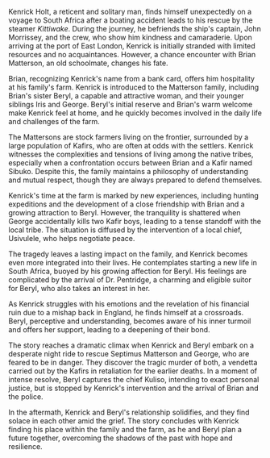 Kenrick Holt, a reticent and solitary man, finds himself unexpectedly on a voyage to South Africa after a boating accident leads to his rescue by the steamer *Kittiwake*. During the journey, he befriends the ship's captain, John Morrissey, and the crew, who show him kindness and camaraderie. Upon arriving at the port of East London, Kenrick is initially stranded with limited resources and no acquaintances. However, a chance encounter with Brian Matterson, an old schoolmate, changes his fate.

Brian, recognizing Kenrick's name from a bank card, offers him hospitality at his family's farm. Kenrick is introduced to the Matterson family, including Brian's sister Beryl, a capable and attractive woman, and their younger siblings Iris and George. Beryl's initial reserve and Brian's warm welcome make Kenrick feel at home, and he quickly becomes involved in the daily life and challenges of the farm.

The Mattersons are stock farmers living on the frontier, surrounded by a large population of Kafirs, who are often at odds with the settlers. Kenrick witnesses the complexities and tensions of living among the native tribes, especially when a confrontation occurs between Brian and a Kafir named Sibuko. Despite this, the family maintains a philosophy of understanding and mutual respect, though they are always prepared to defend themselves.

Kenrick's time at the farm is marked by new experiences, including hunting expeditions and the development of a close friendship with Brian and a growing attraction to Beryl. However, the tranquility is shattered when George accidentally kills two Kafir boys, leading to a tense standoff with the local tribe. The situation is diffused by the intervention of a local chief, Usivulele, who helps negotiate peace.

The tragedy leaves a lasting impact on the family, and Kenrick becomes even more integrated into their lives. He contemplates starting a new life in South Africa, buoyed by his growing affection for Beryl. His feelings are complicated by the arrival of Dr. Pentridge, a charming and eligible suitor for Beryl, who also takes an interest in her.

As Kenrick struggles with his emotions and the revelation of his financial ruin due to a mishap back in England, he finds himself at a crossroads. Beryl, perceptive and understanding, becomes aware of his inner turmoil and offers her support, leading to a deepening of their bond.

The story reaches a dramatic climax when Kenrick and Beryl embark on a desperate night ride to rescue Septimus Matterson and George, who are feared to be in danger. They discover the tragic murder of both, a vendetta carried out by the Kafirs in retaliation for the earlier deaths. In a moment of intense resolve, Beryl captures the chief Kuliso, intending to exact personal justice, but is stopped by Kenrick's intervention and the arrival of Brian and the police.

In the aftermath, Kenrick and Beryl's relationship solidifies, and they find solace in each other amid the grief. The story concludes with Kenrick finding his place within the family and the farm, as he and Beryl plan a future together, overcoming the shadows of the past with hope and resilience.
